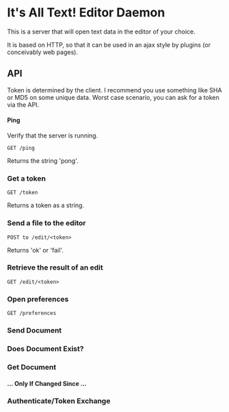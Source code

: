 # It's All Text! Editor Daemon

This is a server that will open text data in the editor of your
choice.

It is based on HTTP, so that it can be used in an ajax style by
plugins (or conceivably web pages).

## API

Token is determined by the client. I recommend you use something like
SHA or MD5 on some unique data.  Worst case scenario, you can ask for
a token via the API.

#### Ping

Verify that the server is running.

`GET /ping`

Returns the string 'pong'.

### Get a token

`GET /token`

Returns a token as a string.

### Send a file to the editor

`POST to /edit/<token>`

Returns 'ok' or 'fail'.

### Retrieve the result of an edit

`GET /edit/<token>`

### Open preferences

`GET /preferences`

### Send Document

### Does Document Exist?

### Get Document

#### ... Only If Changed Since ...

### Authenticate/Token Exchange

